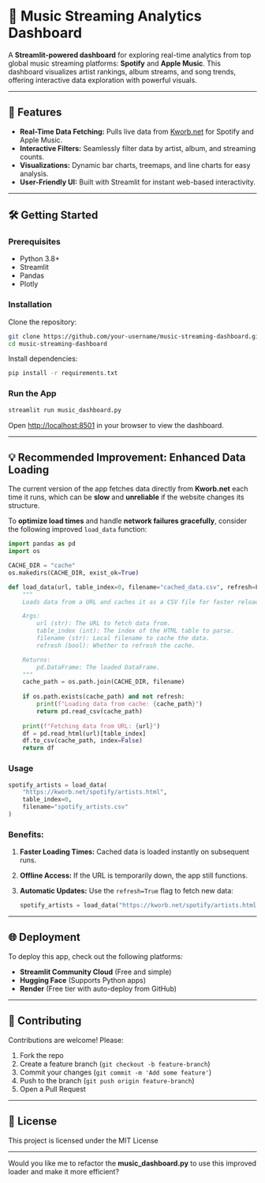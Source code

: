 # 🎵 **Music Streaming Analytics Dashboard**

A **Streamlit-powered dashboard** for exploring real-time analytics from top global music streaming platforms: **Spotify** and **Apple Music**. This dashboard visualizes artist rankings, album streams, and song trends, offering interactive data exploration with powerful visuals.

---

## 🚀 **Features**

* **Real-Time Data Fetching:** Pulls live data from [Kworb.net](https://kworb.net) for Spotify and Apple Music.
* **Interactive Filters:** Seamlessly filter data by artist, album, and streaming counts.
* **Visualizations:** Dynamic bar charts, treemaps, and line charts for easy analysis.
* **User-Friendly UI:** Built with Streamlit for instant web-based interactivity.

---

## 🛠️ **Getting Started**

### **Prerequisites**

* Python 3.8+
* Streamlit
* Pandas
* Plotly

### **Installation**

Clone the repository:

```bash
git clone https://github.com/your-username/music-streaming-dashboard.git
cd music-streaming-dashboard
```

Install dependencies:

```bash
pip install -r requirements.txt
```

### **Run the App**

```bash
streamlit run music_dashboard.py
```

Open [http://localhost:8501](http://localhost:8501) in your browser to view the dashboard.

---

## 💡 **Recommended Improvement: Enhanced Data Loading**

The current version of the app fetches data directly from **Kworb.net** each time it runs, which can be **slow** and **unreliable** if the website changes its structure.

To **optimize load times** and handle **network failures gracefully**, consider the following improved `load_data` function:

```python
import pandas as pd
import os

CACHE_DIR = "cache"
os.makedirs(CACHE_DIR, exist_ok=True)

def load_data(url, table_index=0, filename="cached_data.csv", refresh=False):
    """
    Loads data from a URL and caches it as a CSV file for faster reloads.

    Args:
        url (str): The URL to fetch data from.
        table_index (int): The index of the HTML table to parse.
        filename (str): Local filename to cache the data.
        refresh (bool): Whether to refresh the cache.

    Returns:
        pd.DataFrame: The loaded DataFrame.
    """
    cache_path = os.path.join(CACHE_DIR, filename)
    
    if os.path.exists(cache_path) and not refresh:
        print(f"Loading data from cache: {cache_path}")
        return pd.read_csv(cache_path)
    
    print(f"Fetching data from URL: {url}")
    df = pd.read_html(url)[table_index]
    df.to_csv(cache_path, index=False)
    return df
```

### **Usage**

```python
spotify_artists = load_data(
    "https://kworb.net/spotify/artists.html", 
    table_index=0, 
    filename="spotify_artists.csv"
)
```

### **Benefits:**

1. **Faster Loading Times:** Cached data is loaded instantly on subsequent runs.
2. **Offline Access:** If the URL is temporarily down, the app still functions.
3. **Automatic Updates:** Use the `refresh=True` flag to fetch new data:

   ```python
   spotify_artists = load_data("https://kworb.net/spotify/artists.html", refresh=True)
   ```

---

## 🌐 **Deployment**

To deploy this app, check out the following platforms:

* **Streamlit Community Cloud** (Free and simple)
* **Hugging Face** (Supports Python apps)
* **Render** (Free tier with auto-deploy from GitHub)

---

## 🤝 **Contributing**

Contributions are welcome! Please:

1. Fork the repo
2. Create a feature branch (`git checkout -b feature-branch`)
3. Commit your changes (`git commit -m 'Add some feature'`)
4. Push to the branch (`git push origin feature-branch`)
5. Open a Pull Request

---

## 📝 **License**

This project is licensed under the MIT License 

---

Would you like me to refactor the **music\_dashboard.py** to use this improved loader and make it more efficient?
